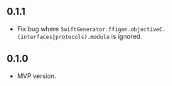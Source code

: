 ## 0.1.1

- Fix bug where `SwiftGenerator.ffigen.objectiveC.(interfaces|protocols).module`
  is ignored.

## 0.1.0

- MVP version.
